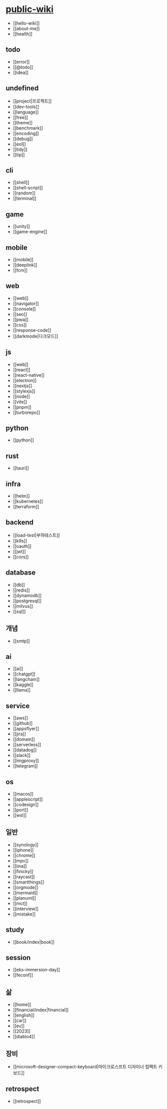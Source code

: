 # [public-wiki](http://github.com/deptno/public-wiki) 
- [[hello-wiki]]
- [[about-me]]
- [[health]]

## todo
- [[error]]
- [[@todo]]
- [[idea]]

## undefined
- [[project|프로젝트]]
- [[dev-tools]]
- [[language]]
- [[free]]
- [[theme]]
- [[benchmark]]
- [[encoding]]
- [[debug]]
- [[eol]]
- [[tidy]]
- [[tip]]

## cli
- [[shell]]
- [[shell-script]]
- [[random]]
- [[terminal]]

## game
- [[unity]]
- [[game-engine]]

## mobile
- [[mobile]]
- [[deeplink]]
- [[fcm]]

## web
- [[web]]
- [[navigator]]
- [[console]]
- [[seo]]
- [[pwa]]
- [[css]]
- [[response-code]]
- [[darkmode|다크모드]]

## js
- [[web]]
- [[react]]
- [[react-native]]
- [[electron]]
- [[nextjs]]
- [[stylexjs]]
- [[node]]
- [[vite]]
- [[pnpm]]
- [[turborepo]]

## python
- [[python]]

## rust
- [[tauri]]

## infra
- [[helm]]
- [[kubernetes]]
- [[terraform]]

## backend
- [[load-test|부하테스트]]
- [[k9s]]
- [[oauth]]
- [[jwt]]
- [[cors]]

## database
- [[db]]
- [[redis]]
- [[dynamodb]]
- [[postgresql]]
- [[milvus]]
- [[sql]]

## 개념
- [[smtp]]

## ai
- [[ai]]
- [[chatgpt]]
- [[langchain]]
- [[kaggle]]
- [[llama]]

## service
- [[aws]]
- [[github]]
- [[appsflyer]]
- [[jira]]
- [[domain]]
- [[serverless]]
- [[datadog]]
- [[slack]]
- [[imgproxy]]
- [[telegram]]

## os
- [[macos]]
- [[applescript]]
- [[codesign]]
- [[port]]
- [[wsl]]

## 일반
- [[synology]]
- [[iphone]]
- [[chrome]]
- [[mpv]]
- [[iina]]
- [[finicky]]
- [[raycast]]
- [[smartthings]]
- [[orgmode]]
- [[mermaid]]
- [[planuml]]
- [[mct]]
- [[interview]]
- [[mistake]]

## study
- [[book/index|book]]

## session
- [[eks-immersion-day]]
- [[feconf]]

## 삶
- [[home]]
- [[financial/index|financial]]
- [[english]]
- [[car]]
- [[ev]]
- [[2023]]
- [[diablo4]]

## 장비
- [[microsoft-designer-compact-keyboard|마이크로스프트 디자이너 컴팩트 키보드]]

## retrospect
- [[retrospect]]
